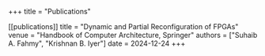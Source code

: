 +++
title = "Publications"

[[publications]]
title = "Dynamic and Partial Reconfiguration of FPGAs"
venue = "Handbook of Computer Architecture, Springer"
authors = ["Suhaib A. Fahmy", "Krishnan B. Iyer"]
date = 2024-12-24
+++

